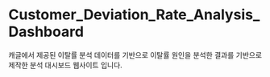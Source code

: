 # Customer_Deviation_Rate_Analysis_Dashboard
캐글에서 제공된 이탈률 분석 데이터를 기반으로 이탈률 원인을 분석한 결과를 기반으로  제작한 분석 대시보드 웹사이트 입니다.
